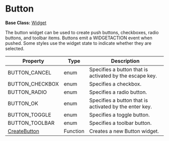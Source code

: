 # Button #

**Base Class:** [Widget](CPP_Widget.md)

The button widget can be used to create push buttons, checkboxes, radio buttons, and toolbar items. Buttons emit a WIDGETACTION event when pushed. Some styles use the widget state to indicate whether they are selected.

| Property | Type | Description |
| --- | --- | --- |
| BUTTON_CANCEL | enum | Specifies a button that is activated by the escape key. |
| BUTTON_CHECKBOX | enum | Specifies a checkbox. |
| BUTTON_RADIO | enum | Specifies a radio button. |
| BUTTON_OK | enum | Specifies a button that is activated by the enter key. |
| BUTTON_TOGGLE | enum | Specifies a toggle button. |
| BUTTON_TOOLBAR | enum | Specifies a toolbar button. |
| [CreateButton](CPP_CreateButton.md) | Function | Creates a new Button widget. |
